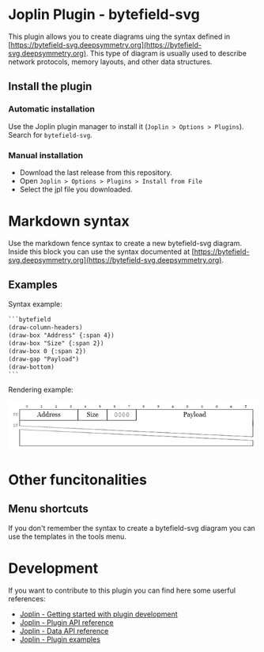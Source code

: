# Joplin Plugin - bytefield-svg

This plugin allows you to create diagrams uing the syntax defined in [https://bytefield-svg.deepsymmetry.org](https://bytefield-svg.deepsymmetry.org).
This type of diagram is usually used to describe network protocols, memory layouts, and other data structures.


## Install the plugin

### Automatic installation

Use the Joplin plugin manager to install it (`Joplin > Options > Plugins`).
Search for `bytefield-svg`.

### Manual installation

- Download the last release from this repository.
- Open `Joplin > Options > Plugins > Install from File`
- Select the jpl file you downloaded.

# Markdown syntax

Use the markdown fence syntax to create a new bytefield-svg diagram.
Inside this block you can use the syntax documented at [https://bytefield-svg.deepsymmetry.org](https://bytefield-svg.deepsymmetry.org).

## Examples

Syntax example:

    ```bytefield
    (draw-column-headers)
    (draw-box "Address" {:span 4})
    (draw-box "Size" {:span 2})
    (draw-box 0 {:span 2})
    (draw-gap "Payload")
    (draw-bottom)
    ```

Rendering example:

![Rendering example](./doc/example1.png)

# Other funcitonalities

## Menu shortcuts
If you don't remember the syntax to create a bytefield-svg diagram you can use the templates in the tools menu.

# Development
If you want to contribute to this plugin you can find here some userful references:

- [Joplin - Getting started with plugin development](https://joplinapp.org/api/get_started/plugins/)
- [Joplin - Plugin API reference](https://joplinapp.org/api/references/plugin_api/classes/joplin.html)
- [Joplin - Data API reference](https://joplinapp.org/api/references/rest_api/)
- [Joplin - Plugin examples](https://github.com/laurent22/joplin/tree/dev/packages/app-cli/tests/support/plugins)